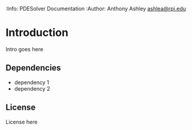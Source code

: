 :Info: PDESolver Documentation
:Author: Anthony Ashley <ashlea@rpi.edu>

Introduction
============

Intro goes here

Dependencies
------------

* dependency 1
* dependency 2

License
-------

License here


